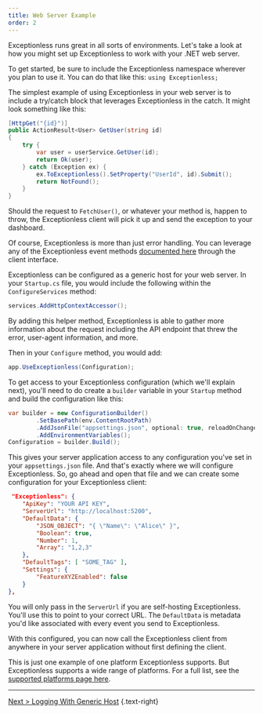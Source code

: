 ```yaml
---
title: Web Server Example
order: 2
---
```


Exceptionless runs great in all sorts of environments. Let's take a look at how you might set up Exceptionless to work with your .NET web server. 

To get started, be sure to include the Exceptionless namespace wherever you plan to use it. You can do that like this: `using Exceptionless;`

The simplest example of using Exceptionless in your web server is to include a try/catch block that leverages Exceptionless in the catch. It might look something like this: 

```csharp
[HttpGet("{id}")]
public ActionResult<User> GetUser(string id)
{
    try {
        var user = userService.GetUser(id);
        return Ok(user);
    } catch (Exception ex) {
        ex.ToExceptionless().SetProperty("UserId", id).Submit();
        return NotFound();
    }
}
```

Should the request to `FetchUser()`, or whatever your method is, happen to throw, the Exceptionless client will pick it up and send the exception to your dashboard. 

Of course, Exceptionless is more than just error handling. You can leverage any of the Exceptionless event methods [documented here](sending-events.md) through the client interface. 

Exceptionless can be configured as a generic host for your web server. In your `Startup.cs` file, you would include the following within the `ConfigureServices` method: 

```csharp
services.AddHttpContextAccessor();
```

By adding this helper method, Exceptionless is able to gather more information about the request including the API endpoint that threw the error, user-agent information, and more. 

Then in your `Configure` method, you would add: 

```csharp
app.UseExceptionless(Configuration);
```

To get access to your Exceptionless configuration (which we'll explain next), you'll need to do create a `builder` variable in your `Startup` method and build the configuration like this: 

```csharp
var builder = new ConfigurationBuilder()
        .SetBasePath(env.ContentRootPath)
        .AddJsonFile("appsettings.json", optional: true, reloadOnChange: true)
        .AddEnvironmentVariables();
Configuration = builder.Build();
```

This gives your server application access to any configuration you've set in your `appsettings.json` file. And that's exactly where we will configure Exceptionless. So, go ahead and open that file and we can create some configuration for your Exceptionless client: 

```json
 "Exceptionless": {
    "ApiKey": "YOUR API KEY",
    "ServerUrl": "http://localhost:5200",
    "DefaultData": {
        "JSON_OBJECT": "{ \"Name\": \"Alice\" }",
        "Boolean": true,
        "Number": 1,
        "Array": "1,2,3"
    },
    "DefaultTags": [ "SOME_TAG" ],
    "Settings": {
        "FeatureXYZEnabled": false 
    }  
},
```

You will only pass in the `ServerUrl` if you are self-hosting Exceptionless. You'll use this to point to your correct URL. The `DefaultData` is metadata you'd like associated with every event you send to Exceptionless. 

With this configured, you can now call the Exceptionless client from anywhere in your server application without first defining the client. 

This is just one example of one platform Exceptionless supports. But Exceptionless supports a wide range of platforms. For a full list, see the [supported platforms page here](../supported-platforms.md).

---

[Next > Logging With Generic Host](logging-with-generic-host.md) {.text-right}
